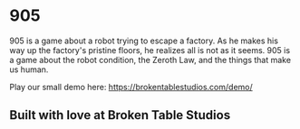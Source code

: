 # 905
905 is a game about a robot trying to escape a factory. As he makes his way up the factory's pristine floors, he realizes all is not as it seems. 905 is a game about the robot
condition, the Zeroth Law, and the things that make us human.

Play our small demo here: https://brokentablestudios.com/demo/

## Built with love at Broken Table Studios